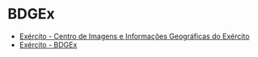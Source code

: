 # BDGEx

- [Exército - Centro de Imagens e Informações Geográficas do Exército](http://www.cigex.eb.mil.br/)
- [Exército - BDGEx](https://bdgex.eb.mil.br//mediador/)
